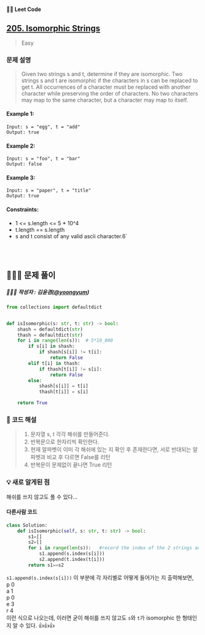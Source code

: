 #### 🏳️‍🌈 Leet Code
## [205. Isomorphic Strings](https://leetcode.com/problems/isomorphic-strings/)
> Easy

### 문제 설명

> Given two strings s and t, determine if they are isomorphic.
>Two strings s and t are isomorphic if the characters in s can be replaced to get t.
>All occurrences of a character must be replaced with another character while preserving the order of characters. 
>No two characters may map to the same character, but a character may map to itself.

#### Example 1:
~~~
Input: s = "egg", t = "add"
Output: true
~~~

#### Example 2:
~~~
Input: s = "foo", t = "bar"
Output: false
~~~

#### Example 3:
~~~
Input: s = "paper", t = "title"
Output: true
 ~~~


#### Constraints:
- 1 <= s.length <= 5 * 10^4
- t.length == s.length
- s and t consist of any valid ascii character.6`

<br><br>

## 👩🏻‍💻 문제 풀이

##### 🙎🏻‍♂️ 작성자 : 김윤겸([@yoongyum](github.com/yoongyum))


~~~python
from collections import defaultdict


def isIsomorphic(s: str, t: str) -> bool:
    shash = defaultdict(str)
    thash = defaultdict(str)
    for i in range(len(s)):  # 5*10_000
        if s[i] in shash:
            if shash[s[i]] != t[i]:
                return False
        elif t[i] in thash:
            if thash[t[i]] != s[i]:
                return False
        else:
            shash[s[i]] = t[i]
            thash[t[i]] = s[i]

    return True
~~~
### 💬 코드 해설
> 1. 문자열 s, t 각각 해쉬를 만들어준다.
> 2. 반복문으로 한자리씩 확인한다.
> 3. 현재 알파벳이 이미 각 해쉬에 있는 지 확인 후 존재한다면, 서로 반대되는 알파벳과 비교 후 다르면 False를 리턴
> 4. 반복문이 문제없이 끝나면 True 리턴

### 💡 새로 알게된 점

해쉬를 쓰지 않고도 풀 수 있다...

#### 다른사람 코드
```py
class Solution:
    def isIsomorphic(self, s: str, t: str) -> bool:
        s1=[]
        s2=[]
        for i in range(len(s)):   #record the index of the 2 strings and then compare
            s1.append(s.index(s[i]))
            s2.append(t.index(t[i]))
        return s1==s2
```
`s1.append(s.index(s[i]))` 이 부분에 각 자리별로 어떻게 들어가는 지 출력해보면, <br>
p 0 <br>
a 1 <br>
p 0 <br>
e 3 <br>
r 4 
<br>
이런 식으로 나오는데, 이러면 굳이 해쉬를 쓰지 않고도 `s`와 `t`가 isomorphic 한 형태인지 알 수 있다. 👍👍👍

